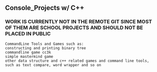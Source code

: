 ## Console_Projects w/ C++
### WORK IS CURRENTLY NOT IN THE REMOTE GIT SINCE MOST OF THEM ARE SCHOOL PROJECTS AND SHOULD NOT BE PLACED IN PUBLIC
    CommandLine Tools and Games such as:
    constructing and printing binary tree
    commandline game cc3k
    simple mastermind game
    other data structure and c++ related games and command line tools, such as text compare, word wrapper and so on
